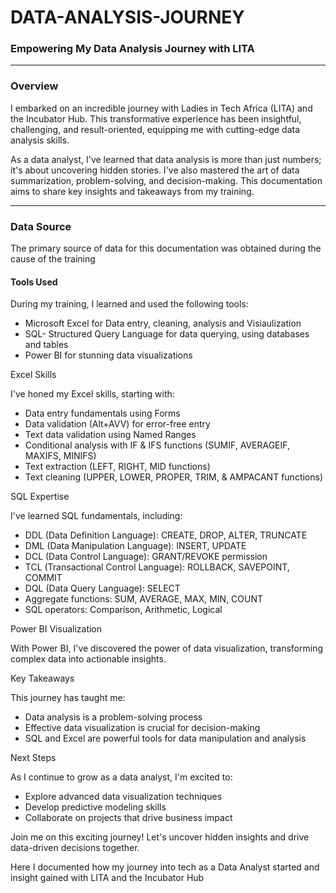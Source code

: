 # DATA-ANALYSIS-JOURNEY

### Empowering My Data Analysis Journey with LITA
---
### Overview
I embarked on an incredible journey with Ladies in Tech Africa (LITA) and the Incubator Hub. This transformative experience has been insightful, challenging, and result-oriented, equipping me with cutting-edge data analysis skills.

As a data analyst, I've learned that data analysis is more than just numbers; it's about uncovering hidden stories. I've also mastered the art of data summarization, problem-solving, and decision-making. This documentation aims to share key insights and takeaways from my training.

---
### Data Source
The primary source of data for this documentation was obtained during the cause of the training  

#### Tools Used
During my training, I learned and used the following tools:
- Microsoft Excel for Data entry, cleaning, analysis and Visiaulization
- SQL- Structured Query Language for data querying, using databases and tables
- Power BI for stunning data visualizations

Excel Skills

I've honed my Excel skills, starting with:

- Data entry fundamentals using Forms
- Data validation (Alt+AVV) for error-free entry
- Text data validation using Named Ranges
- Conditional analysis with IF & IFS functions (SUMIF, AVERAGEIF, MAXIFS, MINIFS)
- Text extraction (LEFT, RIGHT, MID functions)
- Text cleaning (UPPER, LOWER, PROPER, TRIM, & AMPACANT functions)

SQL Expertise

I've learned SQL fundamentals, including:

- DDL (Data Definition Language): CREATE, DROP, ALTER, TRUNCATE
- DML (Data Manipulation Language): INSERT, UPDATE
- DCL (Data Control Language): GRANT/REVOKE permission
- TCL (Transactional Control Language): ROLLBACK, SAVEPOINT, COMMIT
- DQL (Data Query Language): SELECT
- Aggregate functions: SUM, AVERAGE, MAX, MIN, COUNT
- SQL operators: Comparison, Arithmetic, Logical

Power BI Visualization

With Power BI, I've discovered the power of data visualization, transforming complex data into actionable insights.

Key Takeaways

This journey has taught me:

- Data analysis is a problem-solving process
- Effective data visualization is crucial for decision-making
- SQL and Excel are powerful tools for data manipulation and analysis

Next Steps

As I continue to grow as a data analyst, I'm excited to:

- Explore advanced data visualization techniques
- Develop predictive modeling skills
- Collaborate on projects that drive business impact

Join me on this exciting journey! Let's uncover hidden insights and drive data-driven decisions together.

Here I documented how my journey into tech as a Data Analyst started and insight gained with LITA and the Incubator Hub
